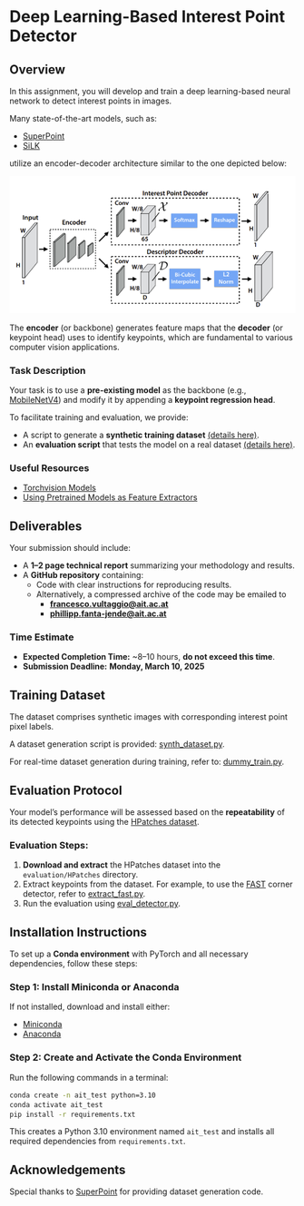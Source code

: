# Deep Learning-Based Interest Point Detector

## Overview

In this assignment, you will develop and train a deep learning-based neural network to detect interest points in images.

Many state-of-the-art models, such as:

- [SuperPoint](https://arxiv.org/abs/1712.07629)
- [SiLK](https://arxiv.org/abs/2304.06194)

utilize an encoder-decoder architecture similar to the one depicted below:

![Model Architecture](assets/architecture_temp.png)

The **encoder** (or backbone) generates feature maps that the **decoder** (or keypoint head) uses to identify keypoints, which are fundamental to various computer vision applications.

### Task Description

Your task is to use a **pre-existing model** as the backbone (e.g., [MobileNetV4](https://arxiv.org/abs/2404.10518)) and modify it by appending a **keypoint regression head**.

To facilitate training and evaluation, we provide:
- A script to generate a **synthetic training dataset** [(details here)](#training-dataset).
- An **evaluation script** that tests the model on a real dataset [(details here)](#evaluation-protocol).

### Useful Resources

- [Torchvision Models](https://pytorch.org/vision/0.9/models.html)
- [Using Pretrained Models as Feature Extractors](https://huggingface.co/docs/timm/feature_extraction)

## Deliverables

Your submission should include:
- A **1–2 page technical report** summarizing your methodology and results.
- A **GitHub repository** containing:
  - Code with clear instructions for reproducing results.
  - Alternatively, a compressed archive of the code may be emailed to 
    - **francesco.vultaggio@ait.ac.at**
    - **phillipp.fanta-jende@ait.ac.at**

### Time Estimate
- **Expected Completion Time:** ~8–10 hours, **do not exceed this time**. 
- **Submission Deadline:** **Monday, March 10, 2025**

## Training Dataset

The dataset comprises synthetic images with corresponding interest point pixel labels.

A dataset generation script is provided: [synth_dataset.py](synth_dataset.py).

For real-time dataset generation during training, refer to: [dummy_train.py](dummy_train.py).

## Evaluation Protocol

Your model’s performance will be assessed based on the **repeatability** of its detected keypoints using the [HPatches dataset](https://www.kaggle.com/datasets/javidtheimmortal/hpatches-sequence-release?resource=download-directory).

### Evaluation Steps:
1. **Download and extract** the HPatches dataset into the `evaluation/HPatches` directory.
2. Extract keypoints from the dataset. For example, to use the [FAST](https://docs.opencv.org/3.4/df/d0c/tutorial_py_fast.html) corner detector, refer to [extract_fast.py](examples/extract_fast.py).
3. Run the evaluation using [eval_detector.py](evaluation/eval_detector.py).

## Installation Instructions

To set up a **Conda environment** with PyTorch and all necessary dependencies, follow these steps:

### Step 1: Install Miniconda or Anaconda

If not installed, download and install either:
- [Miniconda](https://docs.conda.io/en/latest/miniconda.html)
- [Anaconda](https://www.anaconda.com/products/distribution)

### Step 2: Create and Activate the Conda Environment

Run the following commands in a terminal:

```bash
conda create -n ait_test python=3.10
conda activate ait_test
pip install -r requirements.txt
```

This creates a Python 3.10 environment named `ait_test` and installs all required dependencies from `requirements.txt`.

## Acknowledgements

Special thanks to [SuperPoint](https://github.com/rpautrat/SuperPoint) for providing dataset generation code.

